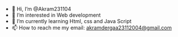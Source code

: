 - 👋 Hi, I’m @Akram231104
- 👀 I’m interested in Web development
- 🌱 I’m currently learning Html, css and Java Script
- 📫 How to reach me my email: akramdergaa23112004@gmail.com

<!---
Akram231104/Akram231104 is a ✨ special ✨ repository because its `README.md` (this file) appears on your GitHub profile.
You can click the Preview link to take a look at your changes.
--->

